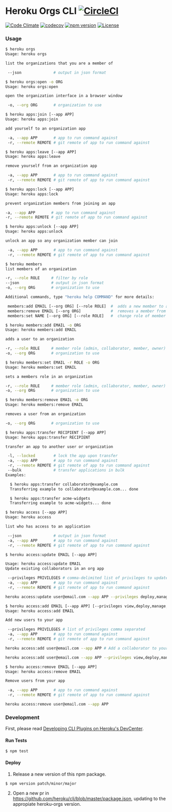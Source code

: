 Heroku Orgs CLI [![CircleCI](https://circleci.com/gh/heroku/heroku-orgs/tree/master.svg?style=svg)](https://circleci.com/gh/heroku/heroku-orgs/tree/master)
===========
[![Code Climate](https://codeclimate.com/github/heroku/heroku-orgs/badges/gpa.svg)](https://codeclimate.com/github/heroku/heroku-orgs)
[![codecov](https://codecov.io/gh/heroku/heroku-orgs/branch/master/graph/badge.svg)](https://codecov.io/gh/heroku/heroku-orgs)
[![npm version](https://badge.fury.io/js/heroku-orgs.svg)](https://badge.fury.io/js/heroku-orgs)
[![License](https://img.shields.io/github/license/heroku/heroku-orgs.svg)](https://github.com/heroku/heroku-orgs/blob/master/LICENSE)

### Usage

```bash
$ heroku orgs
Usage: heroku orgs

list the organizations that you are a member of

 --json              # output in json format
```

```bash
$ heroku orgs:open -o ORG
Usage: heroku orgs:open

open the organization interface in a browser window

 -o, --org ORG       # organization to use
```

```bash
$ heroku apps:join [--app APP]
Usage: heroku apps:join

add yourself to an organization app

 -a, --app APP       # app to run command against
 -r, --remote REMOTE # git remote of app to run command against
 ```

```bash
$ heroku apps:leave [--app APP]
Usage: heroku apps:leave

remove yourself from an organization app

 -a, --app APP       # app to run command against
 -r, --remote REMOTE # git remote of app to run command against
 ```

 ```bash
$ heroku apps:lock [--app APP]
Usage: heroku apps:lock

prevent organization members from joining an app

 -a, --app APP       # app to run command against
 -r, --remote REMOTE # git remote of app to run command against
 ```

```bash
$ heroku apps:unlock [--app APP]
Usage: heroku apps:unlock

unlock an app so any organization member can join

 -a, --app APP       # app to run command against
 -r, --remote REMOTE # git remote of app to run command against
 ```

 ```bash
$ heroku members
list members of an organization

 -r, --role ROLE     # filter by role
 --json              # output in json format
 -o, --org ORG       # organization to use

Additional commands, type "heroku help COMMAND" for more details:

  members:add EMAIL [--org ORG] [--role ROLE]  #  adds a new member to an org
  members:remove EMAIL [--org ORG]             #  removes a member from an org
  members:set NAME [--org ORG] [--role ROLE]   #  change role of member in org
 ```

 ```bash
 $ heroku members:add EMAIL -o ORG
Usage: heroku members:add EMAIL

adds a user to an organization

 -r, --role ROLE     # member role (admin, collaborator, member, owner)
 -o, --org ORG       # organization to use
 ```

 ```bash
 $ heroku members:set EMAIL -r ROLE -o ORG
Usage: heroku members:set EMAIL

sets a members role in an organization

 -r, --role ROLE     # member role (admin, collaborator, member, owner)
 -o, --org ORG       # organization to use
 ```

 ```bash
$ heroku members:remove EMAIL -o ORG
 Usage: heroku members:remove EMAIL

removes a user from an organization

 -o, --org ORG       # organization to use
```

```bash
$ heroku apps:transfer RECIPIENT [--app APP]
Usage: heroku apps:transfer RECIPIENT

transfer an app to another user or organization

 -l, --locked        # lock the app upon transfer
 -a, --app APP       # app to run command against
 -r, --remote REMOTE # git remote of app to run command against
 --bulk              # transfer applications in bulk
Examples:

  $ heroku apps:transfer collaborator@example.com
  Transferring example to collaborator@example.com... done

  $ heroku apps:transfer acme-widgets
  Transferring example to acme-widgets... done
```

```bash
$ heroku access [--app APP]
Usage: heroku access

list who has access to an application

 --json              # output in json format
 -a, --app APP       # app to run command against
 -r, --remote REMOTE # git remote of app to run command against
```


```bash
$ heroku access:update EMAIL [--app APP]

Usage: heroku access:update EMAIL
Update existing collaborators in an org app

 --privileges PRIVILEGES # comma-delimited list of privileges to update (deploy,manage,operate,view)
 -a, --app APP       # app to run command against
 -r, --remote REMOTE # git remote of app to run command against

heroku access:update user@email.com --app APP --privileges deploy,manage,operate,view
```

```bash
$ heroku access:add EMAIL [--app APP] [--privileges view,deploy,manage,operate]
Usage: heroku access:add EMAIL

Add new users to your app

 --privileges PRIVILEGES # list of privileges comma separated
 -a, --app APP       # app to run command against
 -r, --remote REMOTE # git remote of app to run command against

heroku access:add user@email.com --app APP # Add a collaborator to your app

heroku access:add user@email.com --app APP --privileges view,deploy,manage,operate # privileges must be comma separated
```

```bash
$ heroku access:remove EMAIL [--app APP]
Usage: heroku access:remove EMAIL

Remove users from your app

 -a, --app APP       # app to run command against
 -r, --remote REMOTE # git remote of app to run command against

heroku access:remove user@email.com --app APP
```

### Development

First, please read [Developing CLI Plugins on Heroku's DevCenter](https://devcenter.heroku.com/articles/developing-toolbelt-plug-ins).

#### Run Tests

```
$ npm test
```

#### Deploy

1. Release a new version of this npm package.

  ```
  $ npm version patch/minor/major
  ```

2. Open a new pr in https://github.com/heroku/cli/blob/master/package.json, updating to the appropiate heroku-orgs version.
